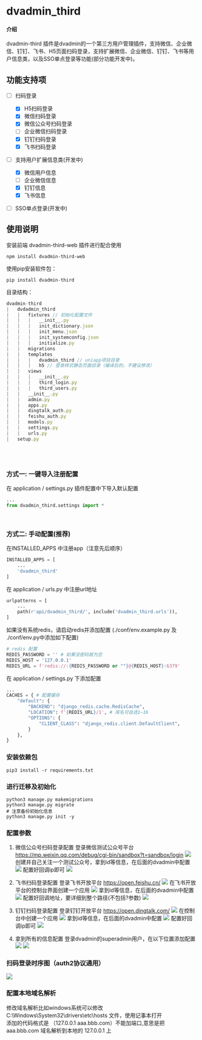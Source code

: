 # dvadmin_third

#### 介绍
dvadmin-third 插件是dvadmin的一个第三方用户管理插件，支持微信、企业微信、钉钉、飞书、H5页面扫码登录，支持扩展微信、企业微信、钉钉、飞书等用户信息类，以及SSO单点登录等功能(部分功能开发中)。

## 功能支持项

- [ ] 扫码登录
  - [x] H5扫码登录
  - [x] 微信扫码登录
  - [x] 微信公众号扫码登录
  - [ ] 企业微信扫码登录
  - [x] 钉钉扫码登录
  - [x] 飞书扫码登录
- [ ] 支持用户扩展信息类(开发中)
  - [x] 微信用户信息
  - [ ] 企业微信信息
  - [x] 钉钉信息
  - [x] 飞书信息
- [ ] SSO单点登录(开发中)



## 使用说明

安装前端 dvadmin-third-web 插件进行配合使用
```shell
npm install dvadmin-third-web
```

使用pip安装软件包：

```shell
pip install dvadmin-third
```

目录结构：<br>
```javascript
dvadmin-third
|   dvdadmin_third
|   |   fixtures // 初始化配置文件
|   |   |   __init__.py
|   |   |   init_dictionary.json
|   |   |   init_menu.json
|   |   |   init_systemconfig.json
|   |   |   initialize.py
|   |   migrations
|   |   templates
|   |   |   dvadmin_third // uniapp项目目录
|   |   |   h5 // 登录样式静态页面目录（编译后的，不建议修改）
|   |   views
|   |   |   __init__.py
|   |   |   third_login.py
|   |   |   third_users.py
|   |   __init__.py
|   |   admin.py
|   |   apps.py
|   |   dingtalk_auth.py
|   |   feishu_auth.py
|   |   models.py
|   |   settings.py
|   |   urls.py
|   setup.py
```
<br><br>
### 方式一: 一键导入注册配置
在 application / settings.py 插件配置中下导入默认配置
```python
...
from dvadmin_third.settings import *
```
<br>

### 方式二: 手动配置(推荐)
在INSTALLED_APPS 中注册app（注意先后顺序）
```python
INSTALLED_APPS = [
    ...
    'dvadmin_third'
]
```

在 application / urls.py 中注册url地址

```python
urlpatterns = [
    ...
    path(r'api/dvadmin_third/', include('dvadmin_third.urls')),
]
```

如果没有系统redis，请启动redis并添加配置 (./conf/env.example.py 及 ./conf/env.py中添加如下配置)

```python
# redis 配置
REDIS_PASSWORD = '' # 如果没密码就为空
REDIS_HOST = '127.0.0.1'
REDIS_URL = f'redis://:{REDIS_PASSWORD or ""}@{REDIS_HOST}:6379'

```

在 application / settings.py 下添加配置

```python
...
CACHES = { # 配置缓存
    "default": {
        "BACKEND": "django_redis.cache.RedisCache",
        "LOCATION": f'{REDIS_URL}/1', # 库名可自选1~16
        "OPTIONS": {
            "CLIENT_CLASS": "django_redis.client.DefaultClient",
        }
    },
}
```

### 安装依赖包
```shell
pip3 install -r requirements.txt
```

### 进行迁移及初始化

```shell
python3 manage.py makemigrations 
python3 manage.py migrate 
# 注意备份初始化信息
python3 manage.py init -y 
```

### 配置参数
1. 微信公众号扫码登录配置
登录微信测试公众号平台 https://mp.weixin.qq.com/debug/cgi-bin/sandbox?t=sandbox/login
![](./images/wechat_backend.png)
创建并自己关注一个测试公众号，拿到id等信息，在后面的dvadmin中配置
![](./images/wechat_getid.png)
配置好回调ip即可
![](./images/wechat_configureaddress.png)

2. 飞书扫码登录配置
登录飞书开放平台 https://open.feishu.cn/
![](./images/feishu_backend.png)
在飞书开放平台的控制台界面创建一个应用
![](./images/feishu_create.png)
拿到id等信息，在后面的dvadmin中配置
![](./images/feishu_getid.png)
配置好回调地址，要详细到整个路径(不包括?参数)
![](./images/feishu_configureaddress.png)

3. 钉钉扫码登录配置
登录钉钉开放平台 https://open.dingtalk.com/
![](./images/dingtalk_backend.png)
在控制台中创建一个应用
![](./images/dingtalk_create.png)
拿到id等信息，在后面的dvadmin中配置
![](./images/dingtalk_getid.png)
配置好回调ip即可
![](./images/dingtalk_configureaddress.png)

4. 拿到所有的信息配置
登录dvadmin的superadmin用户，在以下位置添加配置
![](./images/option_menu.png)
![](./images/options.png)

### 扫码登录时序图（auth2协议通用）
![](./wx_official_sequence_chart.jpg)

### 配置本地域名解析
修改域名解析比如windows系统可以修改 C:\Windows\System32\drivers\etc\hosts 文件，使用记事本打开<br>
添加的代码格式是 （127.0.0.1 aaa.bbb.com）不能加端口,意思是把 aaa.bbb.com 域名解析到本地的 127.0.0.1 上<br>
